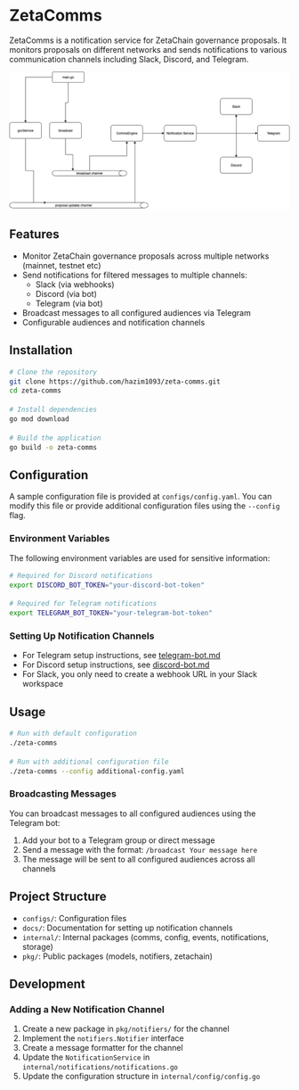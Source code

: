 # ZetaComms

ZetaComms is a notification service for ZetaChain governance proposals. It monitors proposals on different networks and sends notifications to various communication channels including Slack, Discord, and Telegram.


![ZetaComms Flow](docs/flow.png)

## Features

- Monitor ZetaChain governance proposals across multiple networks (mainnet, testnet etc)
- Send notifications for filtered messages to multiple channels:
  - Slack (via webhooks)
  - Discord (via bot)
  - Telegram (via bot)
- Broadcast messages to all configured audiences via Telegram
- Configurable audiences and notification channels

## Installation

```bash
# Clone the repository
git clone https://github.com/hazim1093/zeta-comms.git
cd zeta-comms

# Install dependencies
go mod download

# Build the application
go build -o zeta-comms
```

## Configuration

A sample configuration file is provided at `configs/config.yaml`. You can modify this file or provide additional configuration files using the `--config` flag.

### Environment Variables

The following environment variables are used for sensitive information:

```bash
# Required for Discord notifications
export DISCORD_BOT_TOKEN="your-discord-bot-token"

# Required for Telegram notifications
export TELEGRAM_BOT_TOKEN="your-telegram-bot-token"
```

### Setting Up Notification Channels

- For Telegram setup instructions, see [telegram-bot.md](./docs/telegram-bot.md)
- For Discord setup instructions, see [discord-bot.md](./docs/discord-bot.md)
- For Slack, you only need to create a webhook URL in your Slack workspace

## Usage

```bash
# Run with default configuration
./zeta-comms

# Run with additional configuration file
./zeta-comms --config additional-config.yaml
```

### Broadcasting Messages

You can broadcast messages to all configured audiences using the Telegram bot:

1. Add your bot to a Telegram group or direct message
2. Send a message with the format: `/broadcast Your message here`
3. The message will be sent to all configured audiences across all channels

## Project Structure

- `configs/`: Configuration files
- `docs/`: Documentation for setting up notification channels
- `internal/`: Internal packages (comms, config, events, notifications, storage)
- `pkg/`: Public packages (models, notifiers, zetachain)

## Development

### Adding a New Notification Channel

1. Create a new package in `pkg/notifiers/` for the channel
2. Implement the `notifiers.Notifier` interface
3. Create a message formatter for the channel
4. Update the `NotificationService` in `internal/notifications/notifications.go`
5. Update the configuration structure in `internal/config/config.go`
